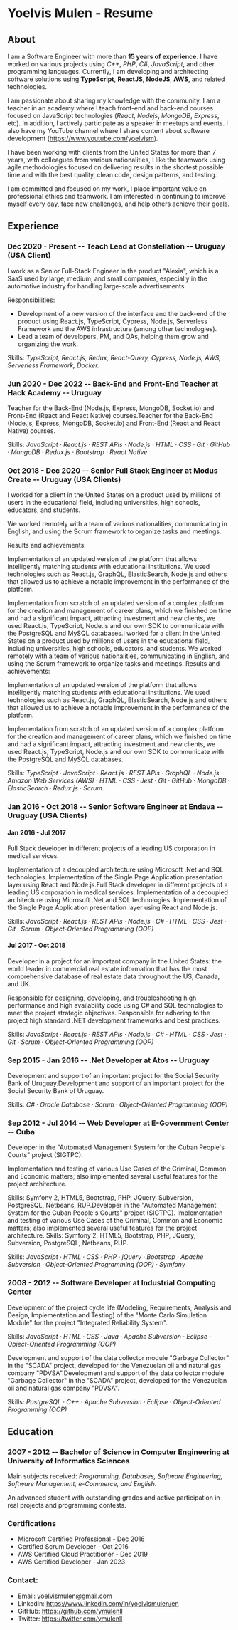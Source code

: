# Yoelvis Mulen - Resume
## About
I am a Software Engineer with more than **15 years of experience**. I have worked on various projects using *C++*, *PHP*, *C#*, *JavaScript*, and other programming languages. Currently, I am developing and architecting software solutions using **TypeScript**, **ReactJS**, **NodeJS**, **AWS**, and related technologies.

I am passionate about sharing my knowledge with the community, I am a teacher in an academy where I teach front-end and back-end courses focused on JavaScript technologies (*React*, *Nodejs*, *MongoDB*, *Express*, etc). In addition, I actively participate as a speaker in meetups and events. I also have my YouTube channel where I share content about software development (https://www.youtube.com/yoelvism).

I have been working with clients from the United States for more than 7 years, with colleagues from various nationalities, I like the teamwork using agile methodologies focused on delivering results in the shortest possible time and with the best quality, clean code, design patterns, and testing.

I am committed and focused on my work, I place important value on professional ethics and teamwork. I am interested in continuing to improve myself every day, face new challenges, and help others achieve their goals.

## Experience
### Dec 2020 - Present -- Teach Lead at Constellation -- Uruguay (USA Client)
I work as a Senior Full-Stack Engineer in the product "Alexia", which is a SaaS used by large, medium, and small companies, especially in the automotive industry for handling large-scale advertisements.

Responsibilities:
- Development of a new version of the interface and the back-end of the product using React.js, TypeScript, Cypress, Node.js, Serverless Framework and the AWS infrastructure (among other technologies).
- Lead a team of developers, PM, and QAs, helping them grow and organizing the work.

Skills: *TypeScript, React.js, Redux, React-Query, Cypress, Node.js, AWS, Serverless Framework, Docker.*

### Jun 2020 - Dec 2022 -- Back-End and Front-End Teacher at Hack Academy -- Uruguay
Teacher for the Back-End (Node.js, Express, MongoDB, Socket.io) and Front-End (React and React Native) courses.Teacher for the Back-End (Node.js, Express, MongoDB, Socket.io) and Front-End (React and React Native) courses.

Skills: *JavaScript · React.js · REST APIs · Node.js · HTML · CSS · Git · GitHub · MongoDB · Redux.js · Bootstrap · React Native*

### Oct 2018 - Dec 2020 -- Senior Full Stack Engineer at Modus Create -- Uruguay (USA Clients)
I worked for a client in the United States on a product used by millions of users in the educational field, including universities, high schools, educators, and students.

We worked remotely with a team of various nationalities, communicating in English, and using the Scrum framework to organize tasks and meetings.

Results and achievements:

Implementation of an updated version of the platform that allows intelligently matching students with educational institutions. We used technologies such as React.js, GraphQL, ElasticSearch, Node.js and others that allowed us to achieve a notable improvement in the performance of the platform.

Implementation from scratch of an updated version of a complex platform for the creation and management of career plans, which we finished on time and had a significant impact, attracting investment and new clients, we used React.js, TypeScript, Node.js and our own SDK to communicate with the PostgreSQL and MySQL databases.I worked for a client in the United States on a product used by millions of users in the educational field, including universities, high schools, educators, and students. We worked remotely with a team of various nationalities, communicating in English, and using the Scrum framework to organize tasks and meetings. Results and achievements: 

Implementation of an updated version of the platform that allows intelligently matching students with educational institutions. We used technologies such as React.js, GraphQL, ElasticSearch, Node.js and others that allowed us to achieve a notable improvement in the performance of the platform.

Implementation from scratch of an updated version of a complex platform for the creation and management of career plans, which we finished on time and had a significant impact, attracting investment and new clients, we used React.js, TypeScript, Node.js and our own SDK to communicate with the PostgreSQL and MySQL databases.

Skills: *TypeScript · JavaScript · React.js · REST APIs · GraphQL · Node.js · Amazon Web Services (AWS) · HTML · CSS · Jest · Git · GitHub · MongoDB · ElasticSearch · Redux.js · Scrum*

### Jan 2016 - Oct 2018 -- Senior Software Engineer at Endava -- Uruguay (USA Clients)
#### Jan 2016 - Jul 2017
Full Stack developer in different projects of a leading US corporation in medical services.

Implementation of a decoupled architecture using Microsoft .Net and SQL technologies. Implementation of the Single Page Application presentation layer using React and Node.js.Full Stack developer in different projects of a leading US corporation in medical services. Implementation of a decoupled architecture using Microsoft .Net and SQL technologies. Implementation of the Single Page Application presentation layer using React and Node.js.

Skills: *JavaScript · React.js · REST APIs · Node.js · C# · HTML · CSS · Jest · Git · Scrum · Object-Oriented Programming (OOP)*

#### Jul 2017 - Oct 2018
Developer in a project for an important company in the United States: the world leader in commercial real estate information that has the most comprehensive database of real estate data throughout the US, Canada, and UK.

Responsible for designing, developing, and troubleshooting high performance and high availability code using C# and SQL technologies to meet the project strategic objectives. Responsible for adhering to the project high standard .NET development frameworks and best practices.

Skills: *JavaScript · React.js · REST APIs · Node.js · C# · HTML · CSS · Jest · Git · Scrum · Object-Oriented Programming (OOP)*

### Sep 2015 - Jan 2016 -- .Net Developer at Atos -- Uruguay
Development and support of an important project for the Social Security Bank of Uruguay.Development and support of an important project for the Social Security Bank of Uruguay.

Skills: *C# · Oracle Database · Scrum · Object-Oriented Programming (OOP)*

### Sep 2012 - Jul 2014 -- Web Developer at E-Government Center -- Cuba
Developer in the "Automated Management System for the Cuban People's Courts" project (SIGTPC).

Implementation and testing of various Use Cases of the Criminal, Common and Economic matters; also implemented several useful features for the project architecture.

Skills: Symfony 2, HTML5, Bootstrap, PHP, JQuery, Subversion, PostgreSQL, Netbeans, RUP.Developer in the "Automated Management System for the Cuban People's Courts" project (SIGTPC). Implementation and testing of various Use Cases of the Criminal, Common and Economic matters; also implemented several useful features for the project architecture. Skills: Symfony 2, HTML5, Bootstrap, PHP, JQuery, Subversion, PostgreSQL, Netbeans, RUP.

Skills: *JavaScript · HTML · CSS · PHP · jQuery · Bootstrap · Apache Subversion · Object-Oriented Programming (OOP) · Symfony*

### 2008 - 2012 -- Software Developer at Industrial Computing Center
Development of the project cycle life (Modeling, Requirements, Analysis and Design, Implementation and Testing) of the "Monte Carlo Simulation Module" for the project "Integrated Reliability System".

Skills: *JavaScript · HTML · CSS · Java · Apache Subversion · Eclipse · Object-Oriented Programming (OOP)*

Development and support of the data collector module "Garbage Collector" in the "SCADA" project, developed for the Venezuelan oil and natural gas company "PDVSA".Development and support of the data collector module "Garbage Collector" in the "SCADA" project, developed for the Venezuelan oil and natural gas company "PDVSA".

Skills: *PostgreSQL · C++ · Apache Subversion · Eclipse · Object-Oriented Programming (OOP)*

## Education
### 2007 - 2012 -- Bachelor of Science in Computer Engineering at University of Informatics Sciences
Main subjects received: *Programming, Databases, Software Engineering, Software Management, e-Commerce, and English*.

An advanced student with outstanding grades and active participation in real projects and programming contests.

### Certifications
* Microsoft Certified Professional - Dec 2016
* Certified Scrum Developer - Oct 2016
* AWS Certified Cloud Practitioner - Dec 2019
* AWS Certified Developer - Jan 2023

### Contact:
* Email: yoelvismulen@gmail.com
* LinkedIn: https://www.linkedin.com/in/yoelvismulen/en
* GitHub: https://github.com/ymulenll
* Twitter: https://twitter.com/ymulenll

